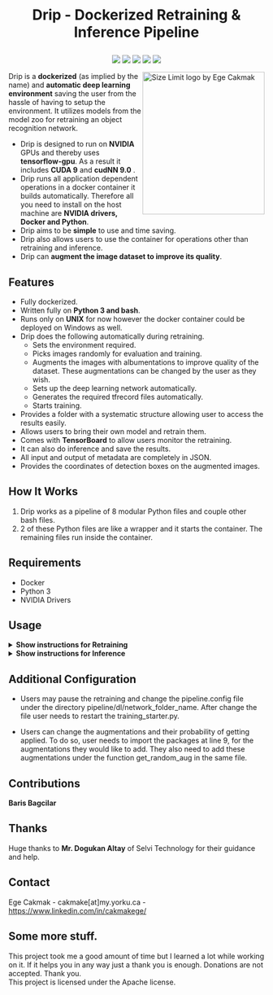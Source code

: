 # <p align="center"> Drip - Dockerized Retraining & Inference Pipeline <p>

<p align="center">
<img src="https://img.shields.io/badge/python-v3.5+-blue">
<img src="https://img.shields.io/badge/version-1.0-green">
<img src="https://img.shields.io/badge/platform-UNIX-blue">
<img src="https://img.shields.io/badge/license-Apache%202.0-orange">
<img src="https://img.shields.io/badge/build-passing-green">

     
<p>

<img src="https://user-images.githubusercontent.com/22041191/64481531-b39f9d00-d1a2-11e9-979b-f9528ba026f0.png" align="right"
     title="Size Limit logo by Ege Cakmak" width="240" height="280">
Drip is a **dockerized** (as implied by the name) and **automatic deep learning environment** saving the user from the 
hassle of having to setup the environment. It utilizes models from the model zoo for retraining an object recognition network.

* Drip is designed to run on **NVIDIA** GPUs and thereby uses **tensorflow-gpu**. As a result it includes **CUDA 9** and **cudNN 9.0** .
* Drip runs all application dependent operations in a docker container it builds automatically. Therefore all you need to install
on the host machine are **NVIDIA drivers, Docker and Python**.
* Drip aims to be **simple** to use and time saving.
* Drip also allows users to use the container for operations other than retraining and inference.
* Drip can **augment the image dataset to improve its quality**.

## Features

* Fully dockerized.
* Written fully on **Python 3 and bash**.
* Runs only on **UNIX** for now however the docker container could be deployed on Windows as well.
* Drip does the following automatically during retraining.
  - Sets the environment required.
  - Picks images randomly for evaluation and training.
  - Augments the images with albumentations to improve quality of the dataset. These augmentations can be changed by the user as they wish.
  - Sets up the deep learning network automatically.
  - Generates the required tfrecord files automatically.
  - Starts training.
* Provides a folder with a systematic structure allowing user to access the results easily.
* Allows users to bring their own model and retrain them.
* Comes with **TensorBoard** to allow users monitor the retraining.
* It can also do inference and save the results.
* All input and output of metadata are completely in JSON.
* Provides the coordinates of detection boxes on the augmented images.

## How It Works

1. Drip works as a pipeline of 8 modular Python files and couple other bash files.
2. 2 of these Python files are like a wrapper and it starts the container. The remaining files run inside the container.

## Requirements
- Docker
- Python 3
- NVIDIA Drivers

## Usage

<details><summary><b>Show instructions for Retraining</b></summary>

1. Install Python, Docker and NVIDIA drivers.

2. Download cudnn-9.0-linux-x64-v7.5.1.10.tgz from https://developer.nvidia.com/cudnn and place it under the files directory.

3. Get a model from https://github.com/tensorflow/models/blob/master/research/object_detection/g3doc/detection_model_zoo.md, rename the zip file into network.zip and place it under the files directory.

4. Edit the class_map.pbtxt so that it has your categories.

5. Prepare a JSON file structured like the provided metadata.json for the metadata.

6. Run the following command to start. Your images need to be placed in a folder and this folder should be placed in another. The folder structure should be like in the folder images under the files directory.
    ```
    sudo python3 training_starter.py 
    ```
    
    Below are the arguments training_starter.py takes. <br>
    ```
    [--src_json_path SRC_JSON_PATH] Allows user specify the path of the input metadata. default='./files/metadata.json' <br>
    [--image_folder_path IMAGE_FOLDER_PATH] Allows user specify the path of the images. default='./files/images/' <br>
    [--eval_percentage EVAL_PERCENTAGE] Allows user set a percentage of pictures to be chosen for evaluation default=20 <br>
    [--resume_training] Allows jumping right onto the retraining. This requires a session file with the name 'dl' to be placed under the directory pipeline. <br> 
    [--session_folder SESSION_FOLDER] Allows user specify a path for the folder 'dl'. default='./usersession/' <br>
    [--batch_size BATCH_SIZE] Allows user set the batch size that will be used for retraining. default=4 <br>
    [--number_of_steps NUMBER_OF_STEPS] Allows usere set the number of steps while retraining. default=200000 <br>
    ```
    Drip will keep you informed about the operations it does. It will also mount a folder called pipeline. In this folder you may find the following folders.
      - dl - Includes all files specific to that retraining session.
      - trash - Includes old session files. Drip will automatically move existing old session folders to this folder if the user tries to start a new session to prevent overwrites.
      - images_augmented - Includes the images that are augmented.
</details>

<details><summary><b>Show instructions for Inference</b></summary>

1. Install Python, Docker and NVIDIA drivers.

2. Download cudnn-9.0-linux-x64-v7.5.1.10.tgz from https://developer.nvidia.com/cudnn and place it under the files directory.

3. Place your frozen inference graph under the directory files and rename it to graph.pb

4. Edit the class_map.pbtxt so that it has your categories.

5. Run the following command to start. Your images need to be placed in a folder and this folder should be placed in another. The folder structure should be like in the folder images under the files directory.
    ```
    sudo python3 training_starter.py 
    ```
    ```
    Below are the arguments inference_starter.py takes. <br>
    [--images_path IMAGES_PATH] Allows user specify the path of the images. default='./files/images' <br>
    [--threshold THRESHOLD] Allows user to set a threshold percentage for inference. default=60
    ```
    Once Drip is done it will save the results for each folder under a folder called results in the files directory.
    
    Drip will keep you informed about the operations it does. It will also mount a folder called pipeline. In this folder you may find the following folders.
      - dl - Includes all files specific to that retraining session.
      - trash - Includes old session files. Drip will automatically move existing old session folders to this folder if the user tries to start a new session to prevent overwrites.
      - images_augmented - Includes the images that are augmented.
    
</details>

## Additional Configuration
  - Users may pause the retraining and change the pipeline.config file under the directory pipeline/dl/network_folder_name.
  After change the file user needs to restart the training_starter.py.
  
  - Users can change the augmentations and their probability of getting applied. To do so, user needs to import the packages at line 9, for the augmentations they would like to add. They also need to add these augmentations under the function get_random_aug in the same file.


## Contributions
  **Baris Bagcilar**

## Thanks 
  Huge thanks to **Mr. Dogukan Altay** of Selvi Technology for their guidance and help.
  
## Contact
  Ege Cakmak - cakmake[at]my.yorku.ca - https://www.linkedin.com/in/cakmakege/

## Some more stuff.
  This project took me a good amount of time but I learned a lot while working on it. If it helps you in any way just a thank you is enough. Donations are not accepted. Thank you. <br>
  This project is licensed under the Apache license.
